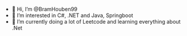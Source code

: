 - 👋 Hi, I’m @BramHouben99
- 👀 I’m interested in C#, .NET and Java, Springboot
- 🌱 I’m currently doing a lot of Leetcode and learning everything about .Net 

<!---
BramHouben99/BramHouben99 is a ✨ special ✨ repository because its `README.md` (this file) appears on your GitHub profile.
You can click the Preview link to take a look at your changes.
--->
